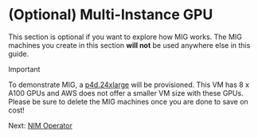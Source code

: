 # (Optional) Multi-Instance GPU

This section is optional if you want to explore how MIG works. The MIG machines you create in this section **will not** be used anywhere else in this guide.

> [!IMPORTANT]
> To demonstrate MIG, a [p4d.24xlarge](https://aws.amazon.com/ec2/instance-types/p4/) will be provisioned.
> This VM has 8 x A100 GPUs and AWS does not offer a smaller VM size with these GPUs.
> Please be sure to delete the MIG machines once you are done to save on cost!

Next: [NIM Operator](nim-operator.md)
